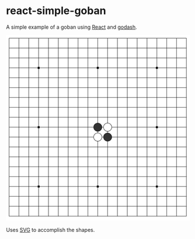 # react-simple-goban

A simple example of a goban using [React](https://facebook.github.io/react/index.html) and [godash](https://github.com/duckpunch/godash).

![screenshot](https://raw.githubusercontent.com/duckpunch/react-simple-goban/master/board.png)

Uses [SVG](https://developer.mozilla.org/en-US/docs/Web/SVG) to accomplish the shapes.
